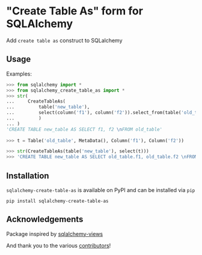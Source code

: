 # "Create Table As" form for SQLAlchemy

Add `create table as` construct to SQLalchemy

## Usage

Examples:
```python
>>> from sqlalchemy import *
>>> from sqlalchemy_create_table_as import *
>>> str(
...     CreateTableAs(
...         table('new_table'), 
...         select(column('f1'), column('f2')).select_from(table('old_table'))
...         )
... )
'CREATE TABLE new_table AS SELECT f1, f2 \nFROM old_table'
 
>>> t = Table('old_table', MetaData(), Column('f1'), Column('f2'))

>>> str(CreateTableAs(table('new_table'), select(t)))
>>> 'CREATE TABLE new_table AS SELECT old_table.f1, old_table.f2 \nFROM old_table'
```

## Installation

`sqlalchemy-create-table-as` is available on PyPI and can be installed via `pip`

```console
pip install sqlalchemy-create-table-as
```

## Acknowledgements
Package inspired by [sqlalchemy-views](https://pypi.org/project/sqlalchemy-views/) 

And thank you to the various [contributors](https://github.com/GrozniyToaster/sqlalchemy-create-table-as/pulse)!